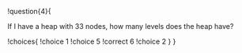 !question{4}{

If I have a heap with 33 nodes, how many levels does the heap have?

!choices{
 !choice 1
 !choice 5
 !correct 6
 !choice 2
}
}
